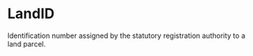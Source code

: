 LandID
======

Identification number assigned by the statutory registration authority to a land parcel.

